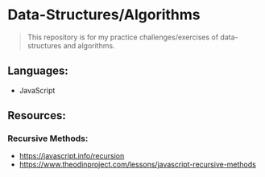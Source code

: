 # Data-Structures/Algorithms

> This repository is for my practice challenges/exercises of data-structures and algorithms. 

## Languages:
* JavaScript

## Resources:

### Recursive Methods:
* https://javascript.info/recursion
* https://www.theodinproject.com/lessons/javascript-recursive-methods
